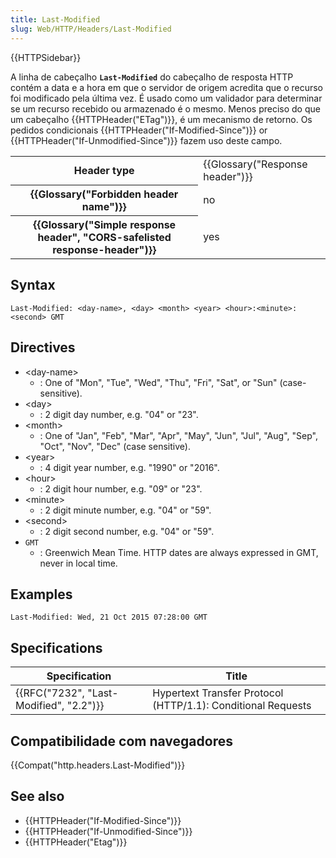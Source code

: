 ```yaml
---
title: Last-Modified
slug: Web/HTTP/Headers/Last-Modified
---
```


{{HTTPSidebar}}

A linha de cabeçalho **`Last-Modified`** do cabeçalho de resposta HTTP contém a data e a hora em que o servidor de origem acredita que o recurso foi modificado pela última vez. É usado como um validador para determinar se um recurso recebido ou armazenado é o mesmo. Menos preciso do que um cabeçalho {{HTTPHeader("ETag")}}, é um mecanismo de retorno. Os pedidos condicionais {{HTTPHeader("If-Modified-Since")}} or {{HTTPHeader("If-Unmodified-Since")}} fazem uso deste campo.

<table class="properties">
  <tbody>
    <tr>
      <th scope="row">Header type</th>
      <td>{{Glossary("Response header")}}</td>
    </tr>
    <tr>
      <th scope="row">{{Glossary("Forbidden header name")}}</th>
      <td>no</td>
    </tr>
    <tr>
      <th scope="row">
        {{Glossary("Simple response header", "CORS-safelisted response-header")}}
      </th>
      <td>yes</td>
    </tr>
  </tbody>
</table>

## Syntax

```
Last-Modified: <day-name>, <day> <month> <year> <hour>:<minute>:<second> GMT
```

## Directives

- \<day-name>
  - : One of "Mon", "Tue", "Wed", "Thu", "Fri", "Sat", or "Sun" (case-sensitive).
- \<day>
  - : 2 digit day number, e.g. "04" or "23".
- \<month>
  - : One of "Jan", "Feb", "Mar", "Apr", "May", "Jun", "Jul", "Aug", "Sep", "Oct", "Nov", "Dec" (case sensitive).
- \<year>
  - : 4 digit year number, e.g. "1990" or "2016".
- \<hour>
  - : 2 digit hour number, e.g. "09" or "23".
- \<minute>
  - : 2 digit minute number, e.g. "04" or "59".
- \<second>
  - : 2 digit second number, e.g. "04" or "59".
- `GMT`
  - : Greenwich Mean Time. HTTP dates are always expressed in GMT, never in local time.

## Examples

```
Last-Modified: Wed, 21 Oct 2015 07:28:00 GMT
```

## Specifications

| Specification                                        | Title                                                        |
| ---------------------------------------------------- | ------------------------------------------------------------ |
| {{RFC("7232", "Last-Modified", "2.2")}} | Hypertext Transfer Protocol (HTTP/1.1): Conditional Requests |

## Compatibilidade com navegadores

{{Compat("http.headers.Last-Modified")}}

## See also

- {{HTTPHeader("If-Modified-Since")}}
- {{HTTPHeader("If-Unmodified-Since")}}
- {{HTTPHeader("Etag")}}
